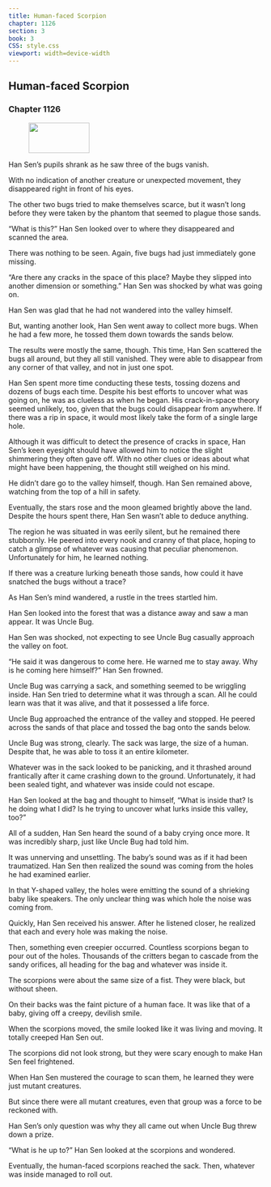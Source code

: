 ```yaml
---
title: Human-faced Scorpion
chapter: 1126
section: 3
book: 3
CSS: style.css
viewport: width=device-width
---
```


## Human-faced Scorpion

### Chapter 1126

<figure>
	<img src="../Images/gem.gif" alt="" id="gem" width="120" height="60" />
</figure>

Han Sen’s pupils shrank as he saw three of the bugs vanish.

With no indication of another creature or unexpected movement, they disappeared right in front of his eyes.

The other two bugs tried to make themselves scarce, but it wasn’t long before they were taken by the phantom that seemed to plague those sands.

“What is this?” Han Sen looked over to where they disappeared and scanned the area.

There was nothing to be seen. Again, five bugs had just immediately gone missing.

“Are there any cracks in the space of this place? Maybe they slipped into another dimension or something.” Han Sen was shocked by what was going on.

Han Sen was glad that he had not wandered into the valley himself.

But, wanting another look, Han Sen went away to collect more bugs. When he had a few more, he tossed them down towards the sands below.

The results were mostly the same, though. This time, Han Sen scattered the bugs all around, but they all still vanished. They were able to disappear from any corner of that valley, and not in just one spot.

Han Sen spent more time conducting these tests, tossing dozens and dozens of bugs each time. Despite his best efforts to uncover what was going on, he was as clueless as when he began. His crack-in-space theory seemed unlikely, too, given that the bugs could disappear from anywhere. If there was a rip in space, it would most likely take the form of a single large hole.

Although it was difficult to detect the presence of cracks in space, Han Sen’s keen eyesight should have allowed him to notice the slight shimmering they often gave off. With no other clues or ideas about what might have been happening, the thought still weighed on his mind.

He didn’t dare go to the valley himself, though. Han Sen remained above, watching from the top of a hill in safety.

Eventually, the stars rose and the moon gleamed brightly above the land. Despite the hours spent there, Han Sen wasn’t able to deduce anything.

The region he was situated in was eerily silent, but he remained there stubbornly. He peered into every nook and cranny of that place, hoping to catch a glimpse of whatever was causing that peculiar phenomenon. Unfortunately for him, he learned nothing.

If there was a creature lurking beneath those sands, how could it have snatched the bugs without a trace?

As Han Sen’s mind wandered, a rustle in the trees startled him.

Han Sen looked into the forest that was a distance away and saw a man appear. It was Uncle Bug.

Han Sen was shocked, not expecting to see Uncle Bug casually approach the valley on foot.

“He said it was dangerous to come here. He warned me to stay away. Why is he coming here himself?” Han Sen frowned.

Uncle Bug was carrying a sack, and something seemed to be wriggling inside. Han Sen tried to determine what it was through a scan. All he could learn was that it was alive, and that it possessed a life force.

Uncle Bug approached the entrance of the valley and stopped. He peered across the sands of that place and tossed the bag onto the sands below.

Uncle Bug was strong, clearly. The sack was large, the size of a human. Despite that, he was able to toss it an entire kilometer.

Whatever was in the sack looked to be panicking, and it thrashed around frantically after it came crashing down to the ground. Unfortunately, it had been sealed tight, and whatever was inside could not escape.

Han Sen looked at the bag and thought to himself, “What is inside that? Is he doing what I did? Is he trying to uncover what lurks inside this valley, too?”

All of a sudden, Han Sen heard the sound of a baby crying once more. It was incredibly sharp, just like Uncle Bug had told him.

It was unnerving and unsettling. The baby’s sound was as if it had been traumatized. Han Sen then realized the sound was coming from the holes he had examined earlier.

In that Y-shaped valley, the holes were emitting the sound of a shrieking baby like speakers. The only unclear thing was which hole the noise was coming from.

Quickly, Han Sen received his answer. After he listened closer, he realized that each and every hole was making the noise.

Then, something even creepier occurred. Countless scorpions began to pour out of the holes. Thousands of the critters began to cascade from the sandy orifices, all heading for the bag and whatever was inside it.

The scorpions were about the same size of a fist. They were black, but without sheen.

On their backs was the faint picture of a human face. It was like that of a baby, giving off a creepy, devilish smile.

When the scorpions moved, the smile looked like it was living and moving. It totally creeped Han Sen out.

The scorpions did not look strong, but they were scary enough to make Han Sen feel frightened.

When Han Sen mustered the courage to scan them, he learned they were just mutant creatures.

But since there were all mutant creatures, even that group was a force to be reckoned with.

Han Sen’s only question was why they all came out when Uncle Bug threw down a prize.

“What is he up to?” Han Sen looked at the scorpions and wondered.

Eventually, the human-faced scorpions reached the sack. Then, whatever was inside managed to roll out.